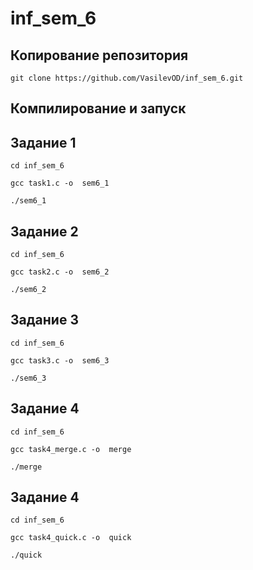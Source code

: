 # inf_sem_6
## Копирование репозитория 

```git clone https://github.com/VasilevOD/inf_sem_6.git```

## Компилирование и запуск
## Задание 1
```cd inf_sem_6```

```gcc task1.c -o  sem6_1```

```./sem6_1```
## Задание 2
```cd inf_sem_6```

```gcc task2.c -o  sem6_2```

```./sem6_2```
## Задание 3
```cd inf_sem_6```

```gcc task3.c -o  sem6_3```

```./sem6_3```
## Задание 4
```cd inf_sem_6```

```gcc task4_merge.c -o  merge```

```./merge```
## Задание 4
```cd inf_sem_6```

```gcc task4_quick.c -o  quick```

```./quick```

